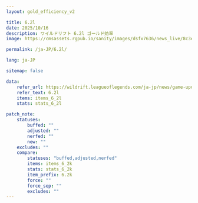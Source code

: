 ```yaml
---
layout: gold_efficiency_v2

title: 6.2l
date: 2025/10/16
description: ワイルドリフト 6.2l ゴールド効率
image: https://cmsassets.rgpub.io/sanity/images/dsfx7636/news_live/8c3e439502d1bef76dd3ed4fe8b295a11b32ee39-1920x1080.jpg?w=1200&h=630&fm=webp&fit=crop&crop=center

permalink: /ja-JP/6.2l/

lang: ja-JP

sitemap: false

data:
    refer_url: https://wildrift.leagueoflegends.com/ja-jp/news/game-updates/wild-rift-patch-notes-6-2l/
    refer_text: 6.2l
    items: items_6_2l
    stats: stats_6_2l

patch_note:
    statuses:
        buffed: ""
        adjusted: ""
        nerfed: ""
        new: ""
    excludes: ""
    compare:
        statuses: "buffed,adjusted,nerfed"
        items: items_6_2k
        stats: stats_6_2k
        item_prefix: 6.2k
        force: ""
        force_sep: ""
        excludes: ""
---
```

